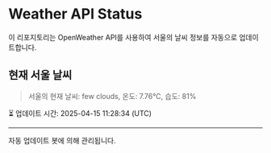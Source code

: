 
# Weather API Status

이 리포지토리는 OpenWeather API를 사용하여 서울의 날씨 정보를 자동으로 업데이트합니다.

## 현재 서울 날씨
> 서울의 현재 날씨: few clouds, 온도: 7.76°C, 습도: 81%

⏳ 업데이트 시간: 2025-04-15 11:28:34 (UTC)

---
자동 업데이트 봇에 의해 관리됩니다.
